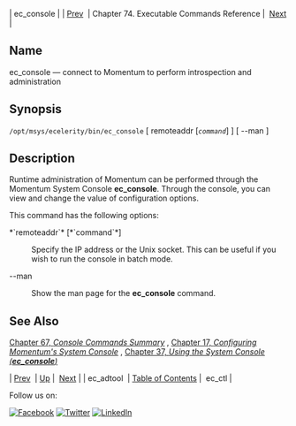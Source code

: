 | ec_console |
| [Prev](executable.ec_adtool.php)  | Chapter 74. Executable Commands Reference |  [Next](executable.ec_ctl.php) |

<a name="executable.ec_console"></a>
## Name

ec_console — connect to Momentum to perform introspection and administration

## Synopsis

`/opt/msys/ecelerity/bin/ec_console` [ remoteaddr [*`command`*] ] [ --man ]

<a name="idp11103648"></a>
## Description

Runtime administration of Momentum can be performed through the Momentum System Console **ec_console**. Through the console, you can view and change the value of configuration options.

This command has the following options:

<dl class="variablelist">

<dt>*`remoteaddr`* [*`command`*]</dt>

<dd>

Specify the IP address or the Unix socket. This can be useful if you wish to run the console in batch mode.

</dd>

<dt>--man</dt>

<dd>

Show the man page for the **ec_console** command.

</dd>

</dl>

<a name="idp11112080"></a>
## See Also

[Chapter 67, *Console Commands Summary*](console_commands.php "Chapter 67. Console Commands Summary") , [Chapter 17, *Configuring Momentum's System Console*](control_listener.php "Chapter 17. Configuring Momentum's System Console") , [Chapter 37, *Using the System Console (**ec_console**)*](operations.php "Chapter 37. Using the System Console (ec_console)") 

| [Prev](executable.ec_adtool.php)  | [Up](exec.cmds.ref.php) |  [Next](executable.ec_ctl.php) |
| ec_adtool  | [Table of Contents](index.php) |  ec_ctl |

Follow us on:

[![Facebook](https://support.messagesystems.com/images/icon-facebook.png)](http://www.facebook.com/messagesystems) [![Twitter](https://support.messagesystems.com/images/icon-twitter.png)](http://twitter.com/#!/MessageSystems) [![LinkedIn](https://support.messagesystems.com/images/icon-linkedin.png)](http://www.linkedin.com/company/message-systems)